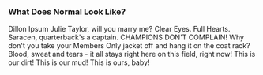 ### What Does Normal Look Like?

Dillon Ipsum Julie Taylor, will you marry me? Clear Eyes. Full Hearts. Saracen, quarterback's a captain. CHAMPIONS DON'T COMPLAIN! Why don't you take your Members Only jacket off and hang it on the coat rack? Blood, sweat and tears - it all stays right here on this field, right now! This is our dirt! This is our mud! This is ours, baby!